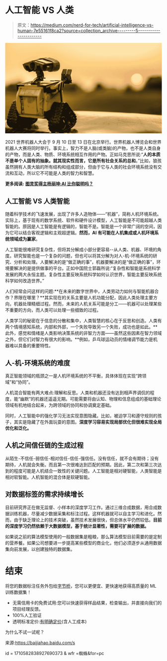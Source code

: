 # 人工智能 VS 人类

> 原文：<https://medium.com/nerd-for-tech/artificial-intelligence-vs-human-7e55161f8ca2?source=collection_archive---------5----------------------->

![](img/cf1db4a4481d499213988924a6f31394.png)

2021 世界机器人大会于 9 月 10 日至 13 日在北京举行。世界机器人博览会和世界机器人大赛将同时举行。事实上，智力不是人脑(或类脑)的产物，也不是人类自身的产物，而是人类、物质、环境系统相互作用的产物。正如马克思所说:“**人的本质不是单个人固有的抽象。就其现实性而言，它是所有社会关系的总和**。”比如，狼孩虽然拥有人类大脑的所有结构和组成部分，但由于它与人类的社会环境系统没有交流和互动，所以它不可能是人类的智力和智慧。

**更多阅读:** [**图灵奖得主杨丽坤:AI 比你聪明吗？**](https://tinyurl.com/d8y6w7wn)

## **人工智能 VS 人类智能**

随着科学技术的飞速发展，出现了许多人造物体——“机器”，简称人机环境系统。实际上，基于现有的数学系统、软件和硬件设计模型，人工智能是不可能超越人类智能的。原因是人工智能是有逻辑的，智能不是。智能是一个非常广阔的空间，因为它可以结合客观逻辑和主观超逻辑。**然而，AI 有可能在人机集成或人机环境系统领域成为赢家**。

人工智能很难研究复杂性，但将其分解成小部分更容易--从人类、机器、环境的角度。研究智能也是一个复杂的问题，但也可以将其分解为对人-机-环境系统的研究、分析和处理。人要解决的是“做正确的事”，机器要解决的是“做正确的事”，环境要解决的是提供做事的平台。正如中国院士郭磊所说:“复杂性和智能是系统科学发展的两大永恒主题。复杂性主要反映系统科学如何认识世界，智能主要反映系统科学如何改造世界。”

人们经常会问这样的问题:**在未来的数字世界中，人类劳动力如何与智能机器合作？界限在哪里？**其实现在的关系主要是人机功能分配，因此人类处理主要方向，机器处理精细过程。然而，未来的人机关系可能是分工——机器可以处理某些不重要的方向，而人类可以处理一些细致的过程。

人类学习的秘密在于信息的分散和集中，人类智慧的核心在于反思和创造。人类有两个情境感知系统，内部和外部，一个失败导致另一个失败，成功也是如此。**此外，感觉和情绪是人类影响决策系统的非智力方面——虽然这些因素在智力领域之外，但它们对智力有很大的影响。**例如，乒乓球运动员的情绪调节能力是机器难以具备的重要特性。

## **人-机-环境系统的难度**

真正智能领域的瓶颈之一是人机环境系统的不平衡，具体体现在实现“跨领域”和“协同”。

人机混合智能有两大难点:理解和反思。人类和机器还没有达到相声界调侃的程度，能“幽默”的机器还遥遥无期。可能需要将由认知、物理和信息组成的基础理论领域有机地结合起来，为跨领域的协同和协调奠定基础。

同时，人工智能中的强化学习无法实现意图隐藏。比如，被迫学习和遵守规则的孩子，其实是隐藏了在外面玩耍的意图。**深度学习容易实现局部优化但很难实现全局优化和泛化。**

## **人机之间信任链的生成过程**

从陌生-不信任-弱信任-相对信任-信任-强信任。没有信任，就不会有期待；没有期待，人机就会失衡。而且第一次很难达到匹配的预期。因此，第二次和第三次达到的程度可能是人机结合一致性的关键问题。人工智能是相对硬智能，人类智能是相对软智能。人机智能的混合体是软硬智能。

## 对数据标签的需求持续增长

目前研究界正在做无监督、小样本的深度学习工作。通过三维合成数据，用合成数据训练机器，尽量减少数据采集和标注过程。这样机器就可以自主学习和进化。然而，由于缺乏理论上的技术突破，虽然技术发展很快，但总体水平仍然较低。**目前的深度学习仍然依赖于大数据模型，基于统计显著性，需要可扩展的数据。**

如果说之前的算法模型使用的一般数据集是粗粮，那么算法模型目前需要的是定制的营养餐。如果公司想要进一步提高某些模型的商业化，他们必须逐步从通用数据集向前发展，以创建独特的数据集。

# 结束

将您的数据标注任务外包给[字节桥](https://tinyurl.com/7wawedze)，您可以更便宜、更快速地获得高质量的 ML 训练数据集！

*   无需信用卡的免费试用:您可以快速获得样品结果，检查输出，并直接向我们的项目经理反馈。
*   100%人工验证
*   透明标准定价:[有明确定价](https://www.bytebridge.io/#/?module=price)(含人工成本)

为什么不试一试呢？

来源:https://baijiahao.baidu.com/s

id = 1710582838927690373 & wfr =蜘蛛&for=pc